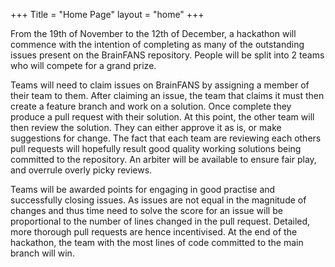 +++
Title = "Home Page"
layout = "home"
+++

From the 19th of November to the 12th of December, a hackathon will commence
with the intention of completing as many of the outstanding issues present on
the BrainFANS repository. People will be split into 2 teams who will compete
for a grand prize.

Teams will need to claim issues on BrainFANS by assigning a member of their
team to them. After claiming an issue, the team that claims it must then create
a feature branch and work on a solution. Once complete they produce a pull
request with their solution. At this point, the other team will then review the
solution. They can either approve it as is, or make suggestions for change. The
fact that each team are reviewing each others pull requests will hopefully
result good quality working solutions being committed to the repository. An
arbiter will be available to ensure fair play, and overrule overly picky
reviews.

Teams will be awarded points for engaging in good practise and successfully
closing issues. As issues are not equal in the magnitude of changes and thus
time need to solve the score for an issue will be proportional to the number of
lines changed in the pull request. Detailed, more thorough pull requests are
hence incentivised. At the end of the hackathon, the team with the most lines
of code committed to the main branch will win.
